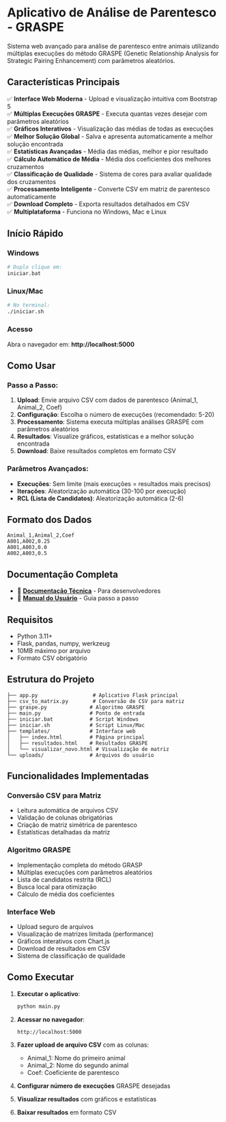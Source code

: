 # Aplicativo de Análise de Parentesco - GRASPE

Sistema web avançado para análise de parentesco entre animais utilizando múltiplas execuções do método GRASPE (Genetic Relationship Analysis for Strategic Pairing Enhancement) com parâmetros aleatórios.

## Características Principais

✅ **Interface Web Moderna** - Upload e visualização intuitiva com Bootstrap 5  
✅ **Múltiplas Execuções GRASPE** - Executa quantas vezes desejar com parâmetros aleatórios  
✅ **Gráficos Interativos** - Visualização das médias de todas as execuções  
✅ **Melhor Solução Global** - Salva e apresenta automaticamente a melhor solução encontrada  
✅ **Estatísticas Avançadas** - Média das médias, melhor e pior resultado  
✅ **Cálculo Automático de Média** - Média dos coeficientes dos melhores cruzamentos  
✅ **Classificação de Qualidade** - Sistema de cores para avaliar qualidade dos cruzamentos  
✅ **Processamento Inteligente** - Converte CSV em matriz de parentesco automaticamente  
✅ **Download Completo** - Exporta resultados detalhados em CSV  
✅ **Multiplataforma** - Funciona no Windows, Mac e Linux  

## Início Rápido

### Windows
```bash
# Duplo clique em:
iniciar.bat
```

### Linux/Mac
```bash
# No terminal:
./iniciar.sh
```

### Acesso
Abra o navegador em: **http://localhost:5000**

## Como Usar

### Passo a Passo:
1. **Upload**: Envie arquivo CSV com dados de parentesco (Animal_1, Animal_2, Coef)
2. **Configuração**: Escolha o número de execuções (recomendado: 5-20)
3. **Processamento**: Sistema executa múltiplas análises GRASPE com parâmetros aleatórios
4. **Resultados**: Visualize gráficos, estatísticas e a melhor solução encontrada
5. **Download**: Baixe resultados completos em formato CSV

### Parâmetros Avançados:
- **Execuções**: Sem limite (mais execuções = resultados mais precisos)
- **Iterações**: Aleatorização automática (30-100 por execução)
- **RCL (Lista de Candidatos)**: Aleatorização automática (2-6)

## Formato dos Dados

```csv
Animal_1,Animal_2,Coef
A001,A002,0.25
A001,A003,0.0
A002,A003,0.5
```

## Documentação Completa

- 📖 **[Documentação Técnica](DOCUMENTACAO.md)** - Para desenvolvedores
- 👤 **[Manual do Usuário](MANUAL_USUARIO.md)** - Guia passo a passo

## Requisitos

- Python 3.11+
- Flask, pandas, numpy, werkzeug
- 10MB máximo por arquivo
- Formato CSV obrigatório

## Estrutura do Projeto

```
├── app.py                  # Aplicativo Flask principal
├── csv_to_matrix.py        # Conversão de CSV para matriz
├── graspe.py              # Algoritmo GRASPE
├── main.py                # Ponto de entrada
├── iniciar.bat            # Script Windows
├── iniciar.sh             # Script Linux/Mac
├── templates/             # Interface web
│   ├── index.html         # Página principal
│   ├── resultados.html    # Resultados GRASPE
│   └── visualizar_novo.html # Visualização de matriz
└── uploads/               # Arquivos do usuário
```

## Funcionalidades Implementadas

### Conversão CSV para Matriz
- Leitura automática de arquivos CSV
- Validação de colunas obrigatórias
- Criação de matriz simétrica de parentesco
- Estatísticas detalhadas da matriz

### Algoritmo GRASPE
- Implementação completa do método GRASP
- Múltiplas execuções com parâmetros aleatórios
- Lista de candidatos restrita (RCL)
- Busca local para otimização
- Cálculo de média dos coeficientes

### Interface Web
- Upload seguro de arquivos
- Visualização de matrizes limitada (performance)
- Gráficos interativos com Chart.js
- Download de resultados em CSV
- Sistema de classificação de qualidade

## Como Executar

1. **Executar o aplicativo**:
   ```bash
   python main.py
   ```

2. **Acessar no navegador**:
   ```
   http://localhost:5000
   ```

3. **Fazer upload de arquivo CSV** com as colunas:
   - Animal_1: Nome do primeiro animal
   - Animal_2: Nome do segundo animal
   - Coef: Coeficiente de parentesco

4. **Configurar número de execuções** GRASPE desejadas

5. **Visualizar resultados** com gráficos e estatísticas

6. **Baixar resultados** em formato CSV